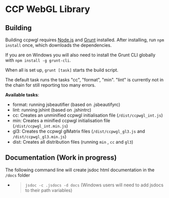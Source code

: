 CCP WebGL Library
======

Building
------

Building ccpwgl requires [Node.js](http://www.nodejs.org) and [Grunt](http://www.gruntjs.com) installed.
After installing, run ```npm install``` once, which downloads the dependencies.

If you are on Windows you will also need to install the Grunt CLI globally with ```npm install -g grunt-cli```.

When all is set up, ```grunt [task]``` starts the build script.

The default task runs the tasks "cc", "format", "min". "lint" is currently not in the
chain for still reporting too many errors.

**Available tasks**:
* format: running jsbeautifier (based on .jsbeautifyrc)
* lint: running jshint (based on .jshintrc)
* cc: Creates an unminified ccpwgl initialisation file (`/dist/ccpwgl_int.js`)
* min: Creates a minified ccpwgl initialisation file (`/dist/ccpwgl_int.min.js`)
* gl3: Creates the ccpwgl glMatrix files (`/dist/ccpwgl_gl3.js` and `/dist/ccpwgl_gl3.min.js`)
* dist: Creates all distribution files (running `min` , `cc` and `gl3`)

Documentation (Work in progress)
--------------------------------
The following command line will create jsdoc html documentation in the `/docs` folder
* > `jsdoc -c .jsdocs -d docs` (Windows users will need to add jsdocs to their path variables)
